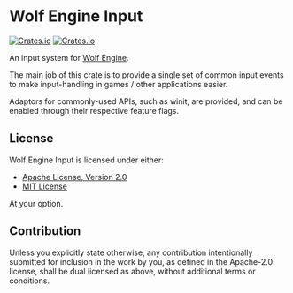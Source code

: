 # Wolf Engine Input 

[![Crates.io](https://img.shields.io/crates/l/wolf_engine_input)](https://github.com/AlexiWolf/wolf_engine_input#license)
[![Crates.io](https://img.shields.io/crates/v/wolf_engine_input)](https://crates.io/crates/wolf_engine_input)

An input system for [Wolf Engine](https://crates.io/crates/wolf_engine).

The main job of this crate is to provide a single set of common input events 
to make input-handling in games / other applications easier.

Adaptors for commonly-used APIs, such as winit, are provided, and can be 
enabled through their respective feature flags.

## License

Wolf Engine Input is licensed under either:

- [Apache License, Version 2.0](LICENSE-APACHE)
- [MIT License](LICENSE-MIT)

At your option.

## Contribution

Unless you explicitly state otherwise, any contribution intentionally
submitted for inclusion in the work by you, as defined in the Apache-2.0 
license, shall be dual licensed as above, without additional terms or 
conditions.
